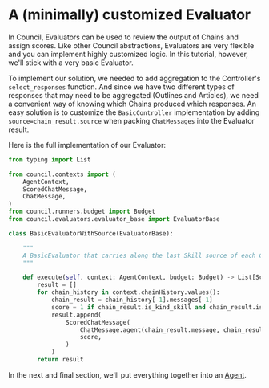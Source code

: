 # A (minimally) customized Evaluator

In Council, Evaluators can be used to review the output of Chains and assign scores. Like other Council abstractions, Evaluators are very flexible and you can implement highly customized logic. In this tutorial, however, we'll stick with a very basic Evaluator.

To implement our solution, we needed to add aggregation to the Controller's `select_responses` function. And since we have two different types of responses that may need to be aggregated (Outlines and Articles), we need a convenient way of knowing which Chains produced which responses. An easy solution is to customize the `BasicController` implementation by adding `source=chain_result.source` when packing `ChatMessages` into the Evaluator result.

Here is the full implementation of our Evaluator:

```python
from typing import List

from council.contexts import (
    AgentContext,
    ScoredChatMessage,
    ChatMessage,
)
from council.runners.budget import Budget
from council.evaluators.evaluator_base import EvaluatorBase

class BasicEvaluatorWithSource(EvaluatorBase):

    """
    A BasicEvaluator that carries along the last Skill source of each Chain ExecutionUnit.
    """

    def execute(self, context: AgentContext, budget: Budget) -> List[ScoredChatMessage]:
        result = []
        for chain_history in context.chainHistory.values():
            chain_result = chain_history[-1].messages[-1]
            score = 1 if chain_result.is_kind_skill and chain_result.is_ok else 0
            result.append(
                ScoredChatMessage(
                    ChatMessage.agent(chain_result.message, chain_result.data, source=chain_result.source, is_error=chain_result.is_error),
                    score,
                )
            )
        return result
```

In the next and final section, we'll put everything together into an [Agent](./6_agent.md).